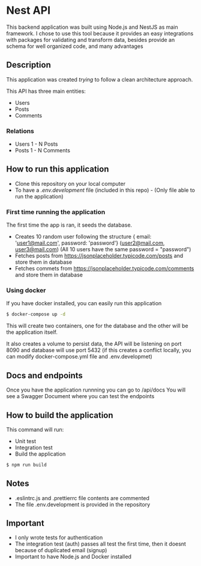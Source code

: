 # Nest API 

This backend application was built using Node.js and NestJS as main framework.
I chose to use this tool because it provides an easy integrations with packages for validating and transform data, besides provide an schema for well organized code, and many advantages

## Description

This application was created *trying* to follow a clean architecture approach.


This API has three main entities:
- Users
- Posts
- Comments

### Relations

- Users 1 - N Posts
- Posts 1 - N Comments


## How to run this application
- Clone this repository on your local computer
- To have a *.env.development* file (included in this repo) - (Only file able to run the application)

### First time running the application

The first time the app is ran, it seeds the database.
- Creates 10 random user following the structure { email: 'user1@mail.com', password: 'password'} (user2@mail.com, user3@mail.com) (All 10 users have the same password = "password")
- Fetches posts from https://jsonplaceholder.typicode.com/posts and store them in database
- Fetches commets from https://jsonplaceholder.typicode.com/comments and store them in database

### Using docker
If you have docker installed, you can easily run this application
```bash
$ docker-compose up -d
```
This will create two containers, one for the database and the other will be the application itself.

It also creates a volume to persist data, the API will be listening on port 8090 and database will use port 5432 (if this creates a conflict locally, you can modify docker-compose.yml file and .env.developmet)

## Docs and endpoints

Once you have the application runnning you can go to /api/docs
You will see a Swagger Document where you can test the endpoints

## How to build the application
This command will run:
- Unit test 
- Integration test
- Build the application

```bash
$ npm run build
```

## Notes

- .eslintrc.js and .prettierrc file contents are commented
- The file .env.development is provided in the repository

## Important

- I only wrote tests for authentication
- The integration test (auth) passes all test the first time, then it doesnt because of duplicated email (signup)
- Important to have Node.js and Docker installed